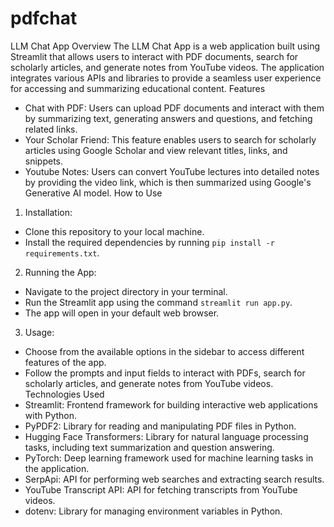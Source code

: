 # pdfchat
LLM Chat App
Overview
The LLM Chat App is a web application built using Streamlit that allows users to interact with PDF documents, 
search for scholarly articles, and generate notes from YouTube videos. The application integrates various APIs 
and libraries to provide a seamless user experience for accessing and summarizing educational content.
Features
- Chat with PDF: Users can upload PDF documents and interact with them by summarizing text, generating 
answers and questions, and fetching related links.
- Your Scholar Friend: This feature enables users to search for scholarly articles using Google Scholar and 
view relevant titles, links, and snippets.
- Youtube Notes: Users can convert YouTube lectures into detailed notes by providing the video link, which is 
then summarized using Google's Generative AI model.
How to Use
1. Installation:
 - Clone this repository to your local machine.
 - Install the required dependencies by running `pip install -r requirements.txt`.
2. Running the App:
 - Navigate to the project directory in your terminal.
 - Run the Streamlit app using the command `streamlit run app.py`.
 - The app will open in your default web browser.
3. Usage:
 - Choose from the available options in the sidebar to access different features of the app.
 - Follow the prompts and input fields to interact with PDFs, search for scholarly articles, and generate notes 
from YouTube videos.
Technologies Used
- Streamlit: Frontend framework for building interactive web applications with Python.
- PyPDF2: Library for reading and manipulating PDF files in Python.
- Hugging Face Transformers: Library for natural language processing tasks, including text summarization and 
question answering.
- PyTorch: Deep learning framework used for machine learning tasks in the application.
- SerpApi: API for performing web searches and extracting search results.
- YouTube Transcript API: API for fetching transcripts from YouTube videos.
- dotenv: Library for managing environment variables in Python.
